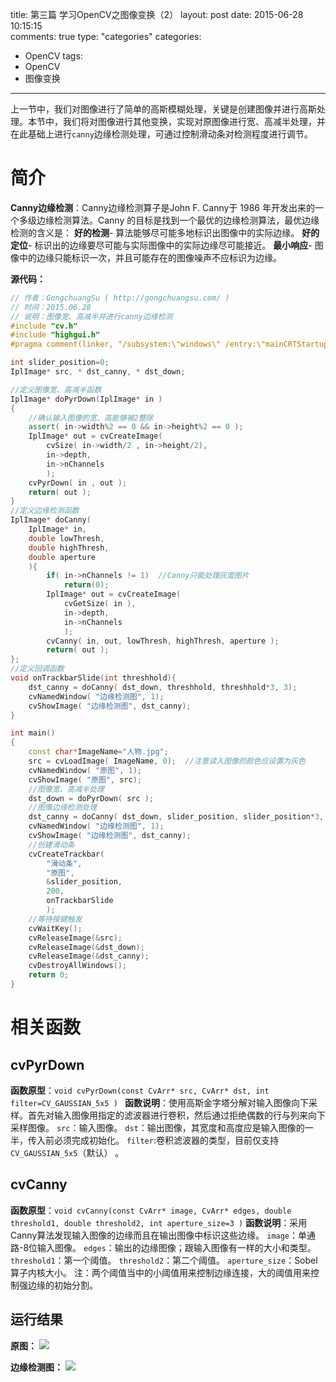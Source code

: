 title: 第三篇 学习OpenCV之图像变换（2）
layout: post
date: 2015-06-28 10:15:15  
comments: true
type: "categories"
categories: 
- OpenCV
tags: 
- OpenCV
- 图像变换

---
上一节中，我们对图像进行了简单的高斯模糊处理，关键是创建图像并进行高斯处理。本节中，我们将对图像进行其他变换，实现对原图像进行宽、高减半处理，并在此基础上进行`canny`边缘检测处理，可通过控制滑动条对检测程度进行调节。 
# 简介

**Canny边缘检测**：Canny边缘检测算子是John F. Canny于 1986 年开发出来的一个多级边缘检测算法。Canny 的目标是找到一个最优的边缘检测算法，最优边缘检测的含义是： 
**好的检测**- 算法能够尽可能多地标识出图像中的实际边缘。 
**好的定位**- 标识出的边缘要尽可能与实际图像中的实际边缘尽可能接近。 
**最小响应**- 图像中的边缘只能标识一次，并且可能存在的图像噪声不应标识为边缘。

<!--more-->

**源代码：**

```C++
// 作者：GongchuangSu ( http://gongchuangsu.com/ )
// 时间：2015.06.28
// 说明：图像宽、高减半并进行canny边缘检测
#include "cv.h"
#include "highgui.h"
#pragma comment(linker, "/subsystem:\"windows\" /entry:\"mainCRTStartup\"")  //用于屏蔽控制台应用程序的窗口

int slider_position=0;
IplImage* src, * dst_canny, * dst_down;

//定义图像宽、高减半函数
IplImage* doPyrDown(IplImage* in )
{
    //确认输入图像的宽、高能够被2整除
    assert( in->width%2 == 0 && in->height%2 == 0 );
    IplImage* out = cvCreateImage(
        cvSize( in->width/2 , in->height/2),
        in->depth,
        in->nChannels
        );
    cvPyrDown( in , out );
    return( out );
}
//定义边缘检测函数
IplImage* doCanny(
    IplImage* in,
    double lowThresh,
    double highThresh,
    double aperture
    ){
        if( in->nChannels != 1)  //Canny只能处理灰度图片
            return(0);
        IplImage* out = cvCreateImage(
            cvGetSize( in ),
            in->depth,
            in->nChannels
            );
        cvCanny( in, out, lowThresh, highThresh, aperture );
        return( out );
};
//定义回调函数
void onTrackbarSlide(int threshhold){
    dst_canny = doCanny( dst_down, threshhold, threshhold*3, 3);
    cvNamedWindow( "边缘检测图", 1);
    cvShowImage( "边缘检测图", dst_canny);
}

int main()
{
    const char*ImageName="人物.jpg";
    src = cvLoadImage( ImageName, 0);  //注意读入图像的颜色应设置为灰色
    cvNamedWindow( "原图", 1);
    cvShowImage( "原图", src);
    //图像宽、高减半处理
    dst_down = doPyrDown( src );
    //图像边缘检测处理
    dst_canny = doCanny( dst_down, slider_position, slider_position*3, 3);
    cvNamedWindow( "边缘检测图", 1);
    cvShowImage( "边缘检测图", dst_canny);
    //创建滑动条
    cvCreateTrackbar(
        "滑动条",
        "原图",
        &slider_position,
        200,
        onTrackbarSlide
        );
    //等待按键触发
    cvWaitKey();
    cvReleaseImage(&src);
    cvReleaseImage(&dst_down);
    cvReleaseImage(&dst_canny);
    cvDestroyAllWindows();
    return 0;
}
```
# 相关函数
## cvPyrDown

**函数原型**：`void cvPyrDown(const CvArr* src, CvArr* dst, int filter=CV_GAUSSIAN_5x5 ) `
**函数说明**：使用高斯金字塔分解对输入图像向下采样。首先对输入图像用指定的滤波器进行卷积，然后通过拒绝偶数的行与列来向下采样图像。 
`src`：输入图像。 
`dst`：输出图像，其宽度和高度应是输入图像的一半，传入前必须完成初始化。 
`filter`:卷积滤波器的类型，目前仅支持`CV_GAUSSIAN_5x5`（默认） 。

## cvCanny

**函数原型**：`void cvCanny(const CvArr* image, CvArr* edges, double threshold1, double threshold2, int aperture_size=3 )` 
**函数说明**：采用Canny算法发现输入图像的边缘而且在输出图像中标识这些边缘。 
`image`：单通路-8位输入图像。 
`edges`：输出的边缘图像；跟输入图像有一样的大小和类型。 
`threshold1`：第一个阈值。 
`threshold2`：第二个阈值。 
`aperture_size`：Sobel算子内核大小。 
注：两个阈值当中的小阈值用来控制边缘连接，大的阈值用来控制强边缘的初始分割。

## 运行结果
**原图：**
![](http://i.imgur.com/ETLCFRx.jpg)

**边缘检测图：**
![](http://i.imgur.com/M0BNlGN.jpg)